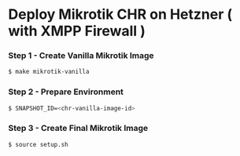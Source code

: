 # Deploy Mikrotik CHR on Hetzner ( with XMPP Firewall )
### Step 1 - Create Vanilla Mikrotik Image

```bash
$ make mikrotik-vanilla
```

### Step 2 - Prepare Environment

```bash
$ SNAPSHOT_ID=<chr-vanilla-image-id> 
```

### Step 3 - Create Final Mikrotik Image

```bash
$ source setup.sh 
```
